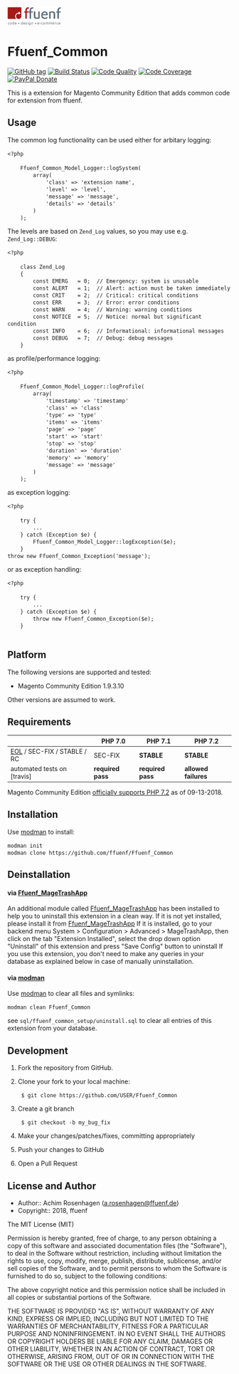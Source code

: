 <a href="http://www.ffuenf.de" title="ffuenf - code • design • e-commerce"><img src="https://github.com/ffuenf/Ffuenf_Common/blob/master/skin/adminhtml/default/default/ffuenf/ffuenf.png" alt="ffuenf - code • design • e-commerce" /></a>

Ffuenf_Common
===============
[![GitHub tag](https://img.shields.io/github/tag/ffuenf/Ffuenf_Common.svg)](https://github.com/ffuenf/Ffuenf_Common)
[![Build Status](https://img.shields.io/travis/ffuenf/Ffuenf_Common.svg)](https://travis-ci.org/ffuenf/Ffuenf_Common)
[![Code Quality](https://scrutinizer-ci.com/g/ffuenf/Ffuenf_Common/badges/quality-score.png)](https://scrutinizer-ci.com/g/ffuenf/Ffuenf_Common)
[![Code Coverage](https://scrutinizer-ci.com/g/ffuenf/Ffuenf_Common/badges/coverage.png)](https://scrutinizer-ci.com/g/ffuenf/Ffuenf_Common)
[![PayPal Donate](https://img.shields.io/badge/paypal-donate-blue.svg)](https://www.paypal.com/cgi-bin/webscr?cmd=_s-xclick&hosted_button_id=J2PQS2WLT2Y8W&item_name=Magento%20Extension%3a%20Ffuenf_Common&item_number=Ffuenf_Common&currency_code=EUR)

This is a extension for Magento Community Edition that adds common code for extension from ffuenf.

Usage
-----

The common log functionality can be used either for arbitary logging:

```
<?php

    Ffuenf_Common_Model_Logger::logSystem(
        array(
            'class' => 'extension name',
            'level' => 'level',
            'message' => 'message',
            'details' => 'details'
        )
    );
```

The levels are based on `Zend_Log` values, so you may use e.g. `Zend_Log::DEBUG`:

```
<?php

    class Zend_Log
    {
        const EMERG   = 0;  // Emergency: system is unusable
        const ALERT   = 1;  // Alert: action must be taken immediately
        const CRIT    = 2;  // Critical: critical conditions
        const ERR     = 3;  // Error: error conditions
        const WARN    = 4;  // Warning: warning conditions
        const NOTICE  = 5;  // Notice: normal but significant condition
        const INFO    = 6;  // Informational: informational messages
        const DEBUG   = 7;  // Debug: debug messages
    }
```

as profile/performance logging:

```
<?php

    Ffuenf_Common_Model_Logger::logProfile(
        array(
            'timestamp' => 'timestamp'
            'class' => 'class'
            'type' => 'type'
            'items' => 'items'
            'page' => 'page'
            'start' => 'start'
            'stop' => 'stop'
            'duration' => 'duration'
            'memory' => 'memory'
            'message' => 'message'
        )
    );
```

as exception logging:

```
<?php

    try {
        ...
    } catch (Exception $e) {
        Ffuenf_Common_Model_Logger::logException($e);
    }
throw new Ffuenf_Common_Exception('message');
```

or as exception handling:

```
<?php

    try {
        ...
    } catch (Exception $e) {
        throw new Ffuenf_Common_Exception($e);
    }
    
```

Platform
--------

The following versions are supported and tested:

* Magento Community Edition 1.9.3.10

Other versions are assumed to work.

Requirements
------------

|                                                                               | PHP 7.0           | PHP 7.1              | PHP 7.2              |
| ----------------------------------------------------------------------------- | ----------------- | -------------------- | -------------------- |
| [EOL](https://secure.php.net/supported-versions.php) / SEC-FIX / STABLE / RC  | SEC-FIX           | **STABLE**           | **STABLE**           |
| automated tests on [travis]                                                   | **required pass** | **required pass**    | **allowed failures** |

Magento Community Edition [officially supports PHP 7.2](https://magento.com/tech-resources/download#download2240) as of 09-13-2018.

Installation
------------

Use [modman](https://github.com/colinmollenhour/modman) to install:
```
modman init
modman clone https://github.com/ffuenf/Ffuenf_Common
```

Deinstallation
--------------

#### via [Ffuenf_MageTrashApp](https://github.com/ffuenf/Ffuenf_MageTrashApp)

An additional module called [Ffuenf_MageTrashApp](https://github.com/ffuenf/Ffuenf_MageTrashApp) has been installed to help you to uninstall this extension in a clean way.
If it is not yet installed, please install it from [Ffuenf_MageTrashApp](https://github.com/ffuenf/Ffuenf_MageTrashApp)
If it is installed, go to your backend menu System > Configuration > Advanced > MageTrashApp, then click on the tab "Extension Installed", select the drop down option "Uninstall" of this extension and press "Save Config" button to uninstall
If you use this extension, you don't need to make any queries in your database as explained below in case of manually uninstallation.

#### via [modman](https://github.com/colinmollenhour/modman)

Use [modman](https://github.com/colinmollenhour/modman) to clear all files and symlinks:
```
modman clean Ffuenf_Common
```
see `sql/ffuenf_common_setup/uninstall.sql` to clear all entries of this extension from your database.

Development
-----------
1. Fork the repository from GitHub.
2. Clone your fork to your local machine:

        $ git clone https://github.com/USER/Ffuenf_Common

3. Create a git branch

        $ git checkout -b my_bug_fix

4. Make your changes/patches/fixes, committing appropriately
5. Push your changes to GitHub
6. Open a Pull Request

License and Author
------------------

- Author:: Achim Rosenhagen (<a.rosenhagen@ffuenf.de>)
- Copyright:: 2018, ffuenf

The MIT License (MIT)

Permission is hereby granted, free of charge, to any person obtaining a copy
of this software and associated documentation files (the "Software"), to deal
in the Software without restriction, including without limitation the rights
to use, copy, modify, merge, publish, distribute, sublicense, and/or sell
copies of the Software, and to permit persons to whom the Software is
furnished to do so, subject to the following conditions:

The above copyright notice and this permission notice shall be included in all
copies or substantial portions of the Software.

THE SOFTWARE IS PROVIDED "AS IS", WITHOUT WARRANTY OF ANY KIND, EXPRESS OR
IMPLIED, INCLUDING BUT NOT LIMITED TO THE WARRANTIES OF MERCHANTABILITY,
FITNESS FOR A PARTICULAR PURPOSE AND NONINFRINGEMENT. IN NO EVENT SHALL THE
AUTHORS OR COPYRIGHT HOLDERS BE LIABLE FOR ANY CLAIM, DAMAGES OR OTHER
LIABILITY, WHETHER IN AN ACTION OF CONTRACT, TORT OR OTHERWISE, ARISING FROM,
OUT OF OR IN CONNECTION WITH THE SOFTWARE OR THE USE OR OTHER DEALINGS IN THE
SOFTWARE.